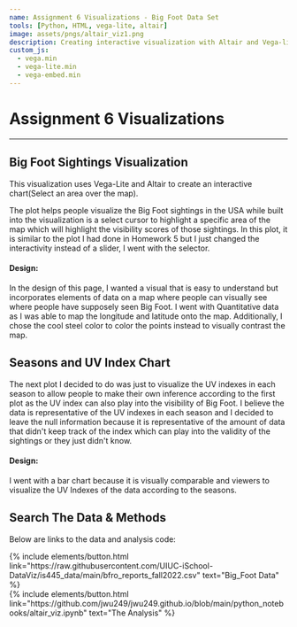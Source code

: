 ```yaml
---
name: Assignment 6 Visualizations - Big Foot Data Set
tools: [Python, HTML, vega-lite, altair]
image: assets/pngs/altair_viz1.png
description: Creating interactive visualization with Altair and Vega-lite on a inclass dataset
custom_js:
  - vega.min
  - vega-lite.min
  - vega-embed.min
---
```


# Assignment 6 Visualizations
-------------------------------------------------------------
## Big Foot Sightings Visualization
This visualization uses Vega-Lite and Altair to create an interactive chart(Select an area over the map).

<div id="vega-chart" style="width: 100%;"></div>

<script src="https://cdn.jsdelivr.net/npm/vega@5"></script>
<script src="https://cdn.jsdelivr.net/npm/vega-lite@5"></script>
<script src="https://cdn.jsdelivr.net/npm/vega-embed@6"></script>
<script>
  vegaEmbed("#vega-chart", "{{ site.baseurl }}/assets/json/test.json")
    .then(function(result) {
      console.log("Vega chart rendered successfully");
    })
    .catch(console.error);
</script>

The plot helps people visualize the Big Foot sightings in the USA while built into the visualization is a select cursor to highlight a specific area of the map which will highlight the visibility scores of those sightings. In this plot, it is similar to the plot I had done in Homework 5 but I just changed the interactivity instead of a slider, I went with the selector.

#### Design:
In the design of this page, I wanted a visual that is easy to understand but incorporates elements of data on a map where people can visually see where people have supposely seen Big Foot. I went with Quantitative data as I was able to map the longitude and latitude onto the map. Additionally, I chose the cool steel color to color the points instead to visually contrast the map. 

## Seasons and UV Index Chart
<div id="uv-index-chart" style="width: 100%;"></div>

<script src="https://cdn.jsdelivr.net/npm/vega@5"></script>
<script src="https://cdn.jsdelivr.net/npm/vega-lite@5"></script>
<script src="https://cdn.jsdelivr.net/npm/vega-embed@6"></script>

<script>
  // Embed the chart
  vegaEmbed("#uv-index-chart", "{{ site.baseurl }}/assets/json/big_foot_data_2.json")
    .then(function(result) {
      console.log("UV Index chart rendered successfully");
    })
    .catch(console.error);
</script>

The next plot I decided to do was just to visualize the UV indexes in each season to allow people to make their own inference according to the first plot as the UV index can also play into the visibility of Big Foot. I believe the data is representative of the UV indexes in each season and I decided to leave the null information because it is representative of the amount of data that didn't keep track of the index which can play into the validity of the sightings or they just didn't know.

#### Design:
I went with a bar chart because it is visually comparable and viewers to visualize the UV Indexes of the data according to the seasons.

## Search The Data & Methods

Below are links to the data and analysis code:

<div class="left">
{% include elements/button.html link="https://raw.githubusercontent.com/UIUC-iSchool-DataViz/is445_data/main/bfro_reports_fall2022.csv" text="Big_Foot Data" %}
</div>

<div class="right">
{% include elements/button.html link="https://github.com/jwu249/jwu249.github.io/blob/main/python_notebooks/altair_viz.ipynb" text="The Analysis" %}
</div>
